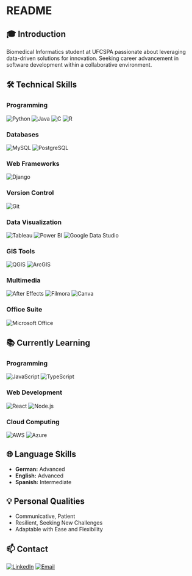 # README

## 🎓 Introduction

Biomedical Informatics student at UFCSPA passionate about leveraging data-driven solutions for innovation. Seeking career advancement in software development within a collaborative environment.

## 🛠️ Technical Skills

### Programming
![Python](https://img.shields.io/badge/-Python-3776AB?logo=python&logoColor=white)
![Java](https://img.shields.io/badge/-Java-007396?logo=java&logoColor=white)
![C](https://img.shields.io/badge/-C-A8B9CC?logo=c&logoColor=white)
![R](https://img.shields.io/badge/-R-276DC3?logo=r&logoColor=white)

### Databases
![MySQL](https://img.shields.io/badge/-MySQL-4479A1?logo=mysql&logoColor=white)
![PostgreSQL](https://img.shields.io/badge/-PostgreSQL-336791?logo=postgresql&logoColor=white)

### Web Frameworks
![Django](https://img.shields.io/badge/-Django-092E20?logo=django&logoColor=white)

### Version Control
![Git](https://img.shields.io/badge/-Git-F05032?logo=git&logoColor=white)

### Data Visualization
![Tableau](https://img.shields.io/badge/-Tableau-E97627?logo=tableau&logoColor=white)
![Power BI](https://img.shields.io/badge/-Power%20BI-F2C811?logo=power-bi&logoColor=black)
![Google Data Studio](https://img.shields.io/badge/-Google%20Data%20Studio-4285F4?logo=google-data-studio&logoColor=white)

### GIS Tools
![QGIS](https://img.shields.io/badge/-QGIS-3A3A3A?logo=qgis&logoColor=white)
![ArcGIS](https://img.shields.io/badge/-ArcGIS-34A853?logo=arcgis&logoColor=white)

### Multimedia
![After Effects](https://img.shields.io/badge/-After%20Effects-9999FF?logo=adobe-after-effects&logoColor=white)
![Filmora](https://img.shields.io/badge/-Filmora-FF4500?logo=filmora&logoColor=white)
![Canva](https://img.shields.io/badge/-Canva-00C4CC?logo=canva&logoColor=white)

### Office Suite
![Microsoft Office](https://img.shields.io/badge/-Microsoft%20Office-D83B01?logo=microsoft-office&logoColor=white)

## 📚 Currently Learning

### Programming
![JavaScript](https://img.shields.io/badge/-JavaScript-F7DF1E?logo=javascript&logoColor=black)
![TypeScript](https://img.shields.io/badge/-TypeScript-3178C6?logo=typescript&logoColor=white)

### Web Development
![React](https://img.shields.io/badge/-React-61DAFB?logo=react&logoColor=black)
![Node.js](https://img.shields.io/badge/-Node.js-339933?logo=node.js&logoColor=white)

### Cloud Computing
![AWS](https://img.shields.io/badge/-AWS-232F3E?logo=amazon-aws&logoColor=white)
![Azure](https://img.shields.io/badge/-Azure-0078D4?logo=microsoft-azure&logoColor=white)

## 🌐 Language Skills

- **German:** Advanced
- **English:** Advanced
- **Spanish:** Intermediate

## 💡 Personal Qualities

- Communicative, Patient
- Resilient, Seeking New Challenges
- Adaptable with Ease and Flexibility

## 📫 Contact

[![LinkedIn](https://img.shields.io/badge/-LinkedIn-0A66C2?logo=linkedin&logoColor=white)](www.linkedin.com/in/caio-foti-pontes-0a1a54206)
[![Email](https://img.shields.io/badge/-Email-D14836?logo=gmail&logoColor=white)](mailto:fotipontes@gmail.com)



<!--
**caiofoti/caiofoti** is a ✨ _special_ ✨ repository because its `README.md` (this file) appears on your GitHub profile.

Here are some ideas to get you started:

- 🔭 I’m currently working on ...
- 🌱 I’m currently learning ...
- 👯 I’m looking to collaborate on ...
- 🤔 I’m looking for help with ...
- 💬 Ask me about ...
- 📫 How to reach me: ...
- 😄 Pronouns: ...
- ⚡ Fun fact: ...
-->
